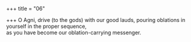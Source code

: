 +++
title = "06"

+++
O Agni, drive (to the gods) with our good lauds, pouring oblations in  yourself in the proper sequence,  
as you have become our oblation-carrying messenger.  